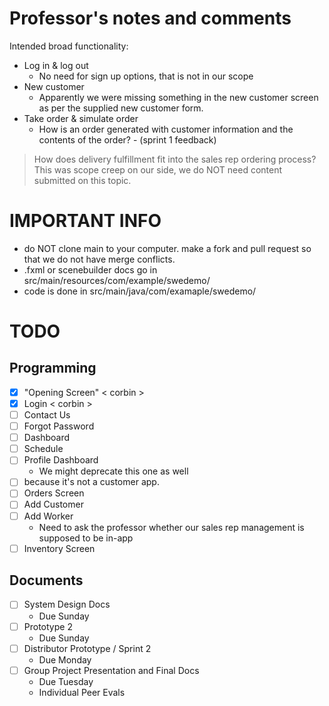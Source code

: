 # Professor's notes and comments

Intended broad functionality:
- Log in & log out
  - No need for sign up options, that is not in our scope
- New customer
  - Apparently we were missing something in the new customer screen as per the supplied new customer form. 
- Take order & simulate order
  - How is an order generated with customer information and the contents of the order? - (sprint 1 feedback)

> How does delivery fulfillment fit into the sales rep ordering process? 
This was scope creep on our side, we do NOT need content submitted on this topic. 

# IMPORTANT INFO

- do NOT clone main to your computer. make a fork and pull request so that we do not have merge conflicts. 
- .fxml or scenebuilder docs go in src/main/resources/com/example/swedemo/
- code is done in src/main/java/com/examaple/swedemo/

# TODO

## Programming

- [x] "Opening Screen" \< corbin \>
- [x] Login \< corbin \>
- [ ] Contact Us
- [ ] Forgot Password
- [ ] Dashboard
- [ ] Schedule
- [ ] Profile Dashboard
  - We might deprecate this one as well
- [ ] because it's not a customer app. 
- [ ] Orders Screen
- [ ] Add Customer
- [ ] Add Worker
  - Need to ask the professor whether our sales rep management is supposed to be in-app
- [ ] Inventory Screen

## Documents

- [ ] System Design Docs
  - Due Sunday
- [ ] Prototype 2
  - Due Sunday
- [ ] Distributor Prototype / Sprint 2
  - Due Monday
- [ ] Group Project Presentation and Final Docs
  - Due Tuesday
  - Individual Peer Evals

